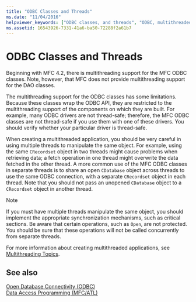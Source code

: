 ```yaml
---
title: "ODBC Classes and Threads"
ms.date: "11/04/2016"
helpviewer_keywords: ["ODBC classes, and threads", "ODBC, multithreaded applications", "threading [MFC], ODBC support"]
ms.assetid: 16543926-7331-41a6-ba50-72288f2a61b7
---
```

# ODBC Classes and Threads

Beginning with MFC 4.2, there is multithreading support for the MFC ODBC classes. Note, however, that MFC does not provide multithreading support for the DAO classes.

The multithreading support for the ODBC classes has some limitations. Because these classes wrap the ODBC API, they are restricted to the multithreading support of the components on which they are built. For example, many ODBC drivers are not thread-safe; therefore, the MFC ODBC classes are not thread-safe if you use them with one of these drivers. You should verify whether your particular driver is thread-safe.

When creating a multithreaded application, you should be very careful in using multiple threads to manipulate the same object. For example, using the same `CRecordset` object in two threads might cause problems when retrieving data; a fetch operation in one thread might overwrite the data fetched in the other thread. A more common use of the MFC ODBC classes in separate threads is to share an open `CDatabase` object across threads to use the same ODBC connection, with a separate `CRecordset` object in each thread. Note that you should not pass an unopened `CDatabase` object to a `CRecordset` object in another thread.

> [!NOTE]
>  If you must have multiple threads manipulate the same object, you should implement the appropriate synchronization mechanisms, such as critical sections. Be aware that certain operations, such as `Open`, are not protected. You should be sure that these operations will not be called concurrently from separate threads.

For more information about creating multithreaded applications, see [Multithreading Topics](../../parallel/multithreading-support-for-older-code-visual-cpp.md).

## See also

[Open Database Connectivity (ODBC)](../../data/odbc/open-database-connectivity-odbc.md)<br/>
[Data Access Programming (MFC/ATL)](../../data/data-access-programming-mfc-atl.md)
